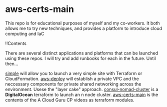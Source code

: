 # aws-certs-main

This repo is for educational purposes of myself and my co-workers. It both allows me to try new techniques, and provides a platform to introduce cloud computing and IaC

!!Contents

There are several distinct applications and platforms that can be launched using these repos. I will try and add runbooks for each in the future. Until then...

[simple](https://github.com/aws-cert-terraform/simple) will allow you to launch a very simple site with Terraform or CloudFormation.
[aws-deploy](https://github.com/aws-cert-terraform/aws-deploy) will establish a private VPC and the neccessary components for private shared networking across the environment. Usese the "layer cake" approach.
[consul-nomad-cluster](https://github.com/aws-cert-terraform/consul-nomad-cluster) is a **DigitalOcean** terraform to launch an n node cluster.
[aws-certs-main](https://github.com/aws-cert-terraform/aws-certs-main) is the contents of the A Cloud Guru CP videos as terraform modules.
